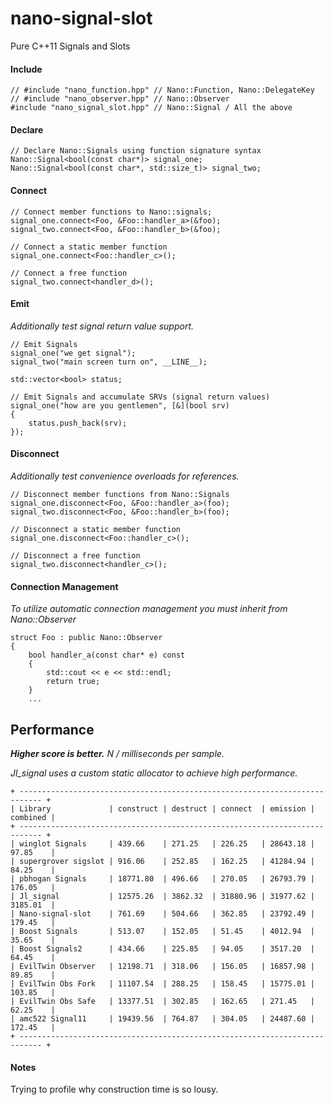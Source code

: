 nano-signal-slot
================

Pure C++11 Signals and Slots

#### Include
```
// #include "nano_function.hpp" // Nano::Function, Nano::DelegateKey
// #include "nano_observer.hpp" // Nano::Observer
#include "nano_signal_slot.hpp" // Nano::Signal / All the above
```

#### Declare
```
// Declare Nano::Signals using function signature syntax
Nano::Signal<bool(const char*)> signal_one;
Nano::Signal<bool(const char*, std::size_t)> signal_two;
```

#### Connect

```
// Connect member functions to Nano::signals;
signal_one.connect<Foo, &Foo::handler_a>(&foo);
signal_two.connect<Foo, &Foo::handler_b>(&foo);

// Connect a static member function
signal_one.connect<Foo::handler_c>();

// Connect a free function
signal_two.connect<handler_d>();
```

#### Emit

_Additionally test signal return value support._

```
// Emit Signals
signal_one("we get signal");
signal_two("main screen turn on", __LINE__);

std::vector<bool> status;

// Emit Signals and accumulate SRVs (signal return values)
signal_one("how are you gentlemen", [&](bool srv)
{
	status.push_back(srv);
});
```

#### Disconnect

_Additionally test convenience overloads for references._

```
// Disconnect member functions from Nano::Signals
signal_one.disconnect<Foo, &Foo::handler_a>(foo);
signal_two.disconnect<Foo, &Foo::handler_b>(foo);

// Disconnect a static member function
signal_one.disconnect<Foo::handler_c>();

// Disconnect a free function
signal_two.disconnect<handler_c>();
```

#### Connection Management

_To utilize automatic connection management you must inherit from Nano::Observer_

```
struct Foo : public Nano::Observer
{
    bool handler_a(const char* e) const
    {
        std::cout << e << std::endl;
        return true;
    }
	...
```

Performance
-----------

**_Higher score is better._** _N / milliseconds per sample._

_Jl_signal uses a custom static allocator to achieve high performance._

```
+ --------------------------------------------------------------------------- +
| Library             | construct | destruct | connect  | emission | combined |
+ --------------------------------------------------------------------------- +
| winglot Signals     | 439.66    | 271.25   | 226.25   | 28643.18 | 97.85    |
| supergrover sigslot | 916.06    | 252.85   | 162.25   | 41284.94 | 84.25    |
| pbhogan Signals     | 18771.80  | 496.66   | 270.05   | 26793.79 | 176.05   |
| Jl_signal           | 12575.26  | 3862.32  | 31880.96 | 31977.62 | 3185.01  |
| Nano-signal-slot    | 761.69    | 504.66   | 362.85   | 23792.49 | 179.45   |
| Boost Signals       | 513.07    | 152.05   | 51.45    | 4012.94  | 35.65    |
| Boost Signals2      | 434.66    | 225.85   | 94.05    | 3517.20  | 64.45    |
| EvilTwin Observer   | 12198.71  | 318.06   | 156.05   | 16857.98 | 89.85    |
| EvilTwin Obs Fork   | 11107.54  | 288.25   | 158.45   | 15775.01 | 103.85   |
| EvilTwin Obs Safe   | 13377.51  | 302.85   | 162.65   | 271.45   | 62.25    |
| amc522 Signal11     | 19439.56  | 764.87   | 304.05   | 24487.60 | 172.45   |
+ --------------------------------------------------------------------------- +
```

#### Notes

Trying to profile why construction time is so lousy.

